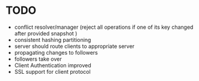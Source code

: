 # TODO
* conflict resolver/manager
    (reject all operations if one of its key changed after provided snapshot )
* consistent hashing partitioning
* server should route clients to appropriate server
* propagating changes to followers
* followers take over
* Client Authentication improved
* SSL support for client protocol
